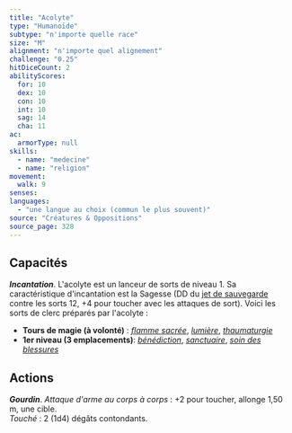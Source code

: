 ```yaml
---
title: "Acolyte"
type: "Humanoïde"
subtype: "n'importe quelle race"
size: "M"
alignment: "n'importe quel alignement"
challenge: "0.25"
hitDiceCount: 2
abilityScores:
  for: 10
  dex: 10
  con: 10
  int: 10
  sag: 14
  cha: 11
ac:
  armorType: null
skills:
  - name: "medecine"
  - name: "religion"
movement:
  walk: 9
senses:
languages:
  - "une langue au choix (commun le plus souvent)"
source: "Créatures & Oppositions"
source_page: 328
---
```

## Capacités
_**Incantation**_. L'acolyte est un lanceur de sorts de niveau 1. Sa caractéristique d'incantation est la Sagesse (DD du [jet de sauvegarde](/utiliser-les-caracteristiques/#jets-de-sauvegarde) contre les sorts 12, +4 pour toucher avec les attaques de sort). Voici les sorts de clerc préparés par l'acolyte :
* **Tours de magie (à volonté)** : [_flamme sacrée_](/grimoire/flamme-sacree/), [_lumière_](/grimoire/lumiere/), [_thaumaturgie_](/grimoire/thaumaturgie/)
* **1er niveau (3 emplacements)**: [_bénédiction_](/grimoire/benediction/), [_sanctuaire_](/grimoire/sanctuaire/), [_soin des blessures_](/grimoire/soin-des-blessures/)

## Actions
_**Gourdin**_. _Attaque d'arme au corps à corps_ : +2 pour toucher, allonge 1,50 m, une cible.  
_Touché_ : 2 (1d4) dégâts contondants.
